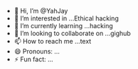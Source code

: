 - 👋 Hi, I’m @YahJay
- 👀 I’m interested in ...Ethical hacking
- 🌱 I’m currently learning ...hacking
- 💞️ I’m looking to collaborate on ...gighub
- 📫 How to reach me ...text
- 😄 Pronouns: ...
- ⚡ Fun fact: ...

<!---
YahJay/YahJay is a ✨ special ✨ repository because its `README.md` (this file) appears on your GitHub profile.
You can click the Preview link to take a look at your changes.
--->
